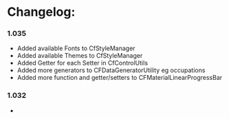 Changelog:
===========
### 1.035
* Added available Fonts to CfStyleManager
* Added available Themes to CfStyleManager
* Added Getter for each Setter in CfControlUtils
* Added more generators to CFDataGeneratorUtility eg occupations
* Added more function and getter/setters to CFMaterialLinearProgressBar

### 1.032
*  
